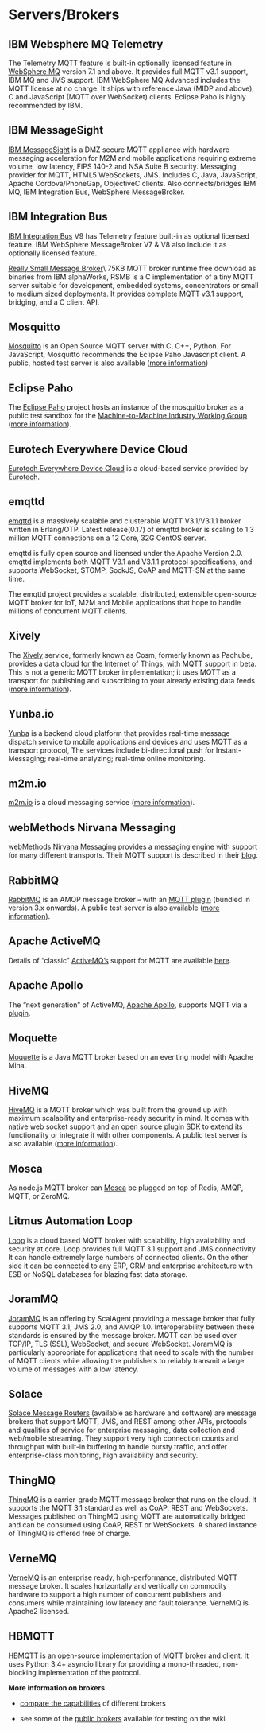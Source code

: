 # Servers/Brokers

## IBM Websphere MQ Telemetry

The Telemetry MQTT feature is built-in optionally licensed feature in 
[WebSphere MQ](http://www-01.ibm.com/software/integration/wmqfamily/telemetry/ ) version 7.1 and above. It provides full MQTT v3.1 support, IBM MQ and JMS support. IBM WebSphere MQ Advanced includes the MQTT license at no charge. It ships with reference Java (MIDP and above), C and JavaScript (MQTT over WebSocket) clients.  Eclipse Paho is highly recommended by IBM.

## IBM MessageSight

[ IBM MessageSight](http://www.ibm.com/messagesight ) is a DMZ secure MQTT appliance with hardware messaging acceleration for M2M and mobile applications requiring extreme volume, low latency, FIPS 140-2 and NSA Suite B security. Messaging provider for MQTT, HTML5 WebSockets, JMS. Includes C, Java, JavaScript, Apache Cordova/PhoneGap, ObjectiveC clients. Also connects/bridges IBM MQ, IBM Integration Bus, WebSphere MessageBroker.

## IBM Integration Bus

[ IBM Integration Bus](http://www-03.ibm.com/software/products/us/en/integration-bus/ ) V9 has Telemetry feature built-in as optional licensed feature.  IBM WebSphere MessageBroker V7 & V8 also include it as optionally licensed feature.

[ Really Small Message Broker](http://www.alphaworks.ibm.com/tech/rsmb )\\
75KB MQTT broker runtime free download as binaries from IBM alphaWorks, RSMB is a C implementation of a tiny MQTT server suitable for development, embedded systems, concentrators or small to medium sized deployments. It provides complete MQTT v3.1 support, bridging, and a C client API.

## Mosquitto

[ Mosquitto](http://mosquitto.org ) is an Open Source MQTT server with C, C++, Python.  For JavaScript, Mosquitto recommends the Eclipse Paho Javascript client. A public, hosted test server is also available ([more information](public_brokers))

## Eclipse Paho

The [ Eclipse Paho](http://www.eclipse.org/paho/ ) project hosts an instance of the mosquitto broker as a public test sandbox for the [Machine-to-Machine Industry Working Group](http://m2m.eclipse.org/) ([more information](public_brokers)).

## Eurotech Everywhere Device Cloud

[Eurotech Everywhere Device Cloud](http://www.eurotech.com/en/solutions/device+to+cloud/mqtt+protocol) is a cloud-based service provided by [Eurotech](http://www.eurotech.com).

## emqttd

[emqttd](https://github.com/emqtt/emqttd) is a massively scalable and clusterable MQTT V3.1/V3.1.1 broker written in Erlang/OTP. Latest release(0.17) of emqttd broker is scaling to 1.3 million MQTT connections on a 12 Core, 32G CentOS server.

emqttd is fully open source and licensed under the Apache Version 2.0. emqttd implements both MQTT V3.1 and V3.1.1 protocol specifications, and supports WebSocket, STOMP, SockJS, CoAP and MQTT-SN at the same time.

The emqttd project provides a scalable, distributed, extensible open-source MQTT broker for IoT, M2M and Mobile applications that hope to handle millions of concurrent MQTT clients.

## Xively

The [ Xively](http://xively.com ) service, formerly known as Cosm, formerly known as Pachube, provides a data cloud for the Internet of Things, with MQTT support in beta. This is not a generic MQTT broker implementation; it uses MQTT as a transport for publishing and subscribing to your already existing data feeds ([more information](mqtt_and_pachube)).

## Yunba.io

[ Yunba](http://yunba.io/) is a backend cloud platform that provides real-time message dispatch service to mobile applications and devices and uses MQTT as a transport protocol, The services include bi-directional push for Instant-Messaging; real-time analyzing; real-time online monitoring.

## m2m.io

[ m2m.io](http://m2m.io ) is a cloud messaging service ([more information](public_brokers)).

## webMethods Nirvana Messaging

[ webMethods Nirvana Messaging](http://www.my-channels.com/products/nirvana.html ) provides a messaging engine with support for many different transports. Their MQTT support is described in their [blog](http://blog.my-channels.com/2012/01/27/mqtt-support-in-nirvana-7/).

## RabbitMQ

[ RabbitMQ](http://rabbitmq.com/ ) is an AMQP message broker – with an [MQTT plugin](http://www.rabbitmq.com/blog/2012/09/12/mqtt-adapter/) (bundled in version 3.x onwards). A public test server is also available ([more information](public_brokers)).

## Apache ActiveMQ

Details of “classic” [ ActiveMQ’s](http://activemq.apache.org/index.html ) support for MQTT are available [here](http://activemq.apache.org/mqtt.html).

## Apache Apollo

The “next generation” of ActiveMQ, [ Apache Apollo](http://activemq.apache.org/apollo/ ), supports MQTT via a [plugin](https://github.com/fusesource/fuse-extra/tree/master/fusemq-apollo/fusemq-apollo-mqtt).

## Moquette

[ Moquette](http://code.google.com/p/moquette-mqtt/ ) is a Java MQTT broker based on an eventing model with Apache Mina.

## HiveMQ

[ HiveMQ](http://www.hivemq.com/ ) is a MQTT broker which was built from the ground up with maximum scalability and enterprise-ready security in mind. It comes with native web socket support and an open source plugin SDK to extend its functionality or integrate it with other components. A public test server is also available ([more information](public_brokers)).

## Mosca

As node.js MQTT broker can [ Mosca](https://github.com/mcollina/mosca ) be plugged on top of Redis, AMQP, MQTT, or ZeroMQ.

## Litmus Automation Loop

[ Loop](http://litmusautomation.com ) is a cloud based MQTT broker with scalability, high availability and security at core. Loop provides full MQTT 3.1 support and JMS connectivity. It can handle extremely large numbers of connected clients. On the other side it can be connected to any ERP, CRM and enterprise architecture with ESB or NoSQL databases for blazing fast data storage.

## JoramMQ

[JoramMQ](http://mqtt.jorammq.com) is an offering by ScalAgent providing a message broker that fully supports MQTT 3.1, JMS 2.0, and AMQP 1.0. Interoperability between these standards is ensured by the message broker. MQTT can be used over TCP/IP, TLS (SSL), WebSocket, and secure WebSocket. JoramMQ is particularly appropriate for applications that need to scale with the number of MQTT clients while allowing the publishers to reliably transmit a large volume of messages with a low latency.

## Solace

[Solace Message Routers](http://dev.solacesystems.com/tech/) (available as hardware and software) are message brokers that support MQTT, JMS, and REST among other APIs, protocols and qualities of service for enterprise messaging, data collection and web/mobile streaming. They support very high connection counts and throughput with built-in buffering to handle bursty traffic, and offer enterprise-class monitoring, high availability and security.

## ThingMQ

[ThingMQ](https://thingmq.com) is a carrier-grade MQTT message broker that runs on the cloud. It supports the MQTT 3.1 standard as well as CoAP, REST and WebSockets. Messages published on ThingMQ using MQTT are automatically bridged and can be consumed using CoAP, REST or WebSockets. A shared instance of ThingMQ is offered free of charge.

## VerneMQ

[VerneMQ](http://verne.mq) is an enterprise ready, high-performance, distributed MQTT message broker. It scales horizontally and vertically on commodity hardware to support a high number of concurrent publishers and consumers while maintaining low latency and fault tolerance. VerneMQ is Apache2 licensed.

## HBMQTT

[HBMQTT](https://github.com/beerfactory/hbmqtt) is an open-source implementation of MQTT broker and client. It uses Python 3.4+ asyncio library for providing a mono-threaded, non-blocking implementation of the protocol.

**More information on brokers**


*  [compare the capabilities](server-support) of different brokers

*  see some of the [public brokers](public_brokers) available for testing on the wiki